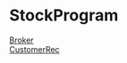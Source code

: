 # StockProgram

[Broker](https://github.com/kki45/JDBC/blob/main/Broker.java) </br>
[CustomerRec](https://github.com/kki45/JDBC/blob/main/CustomerRec.java) </br>

